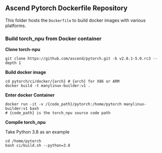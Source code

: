 ## Ascend Pytorch Dockerfile Repository

This folder hosts the `Dockerfile` to build docker images with various platforms.

### Build torch_npu from Docker container

**Clone torch-npu**

```Shell
git clone https://github.com/ascend/pytorch.git -b v2.0.1-5.0.rc3 --depth 1
```

**Build docker image**

```Shell
cd pytorch/ci/docker/{arch} # {arch} for X86 or ARM
docker build -t manylinux-builder:v1 .
```
**Enter docker Container**

```Shell
docker run -it -v /{code_path}/pytorch:/home/pytorch manylinux-builder:v1 bash
# {code_path} is the torch_npu source code path
```
**Compile torch_npu**

Take Python 3.8 as an example
```Shell
cd /home/pytorch
bash ci/build.sh --python=3.8
```
